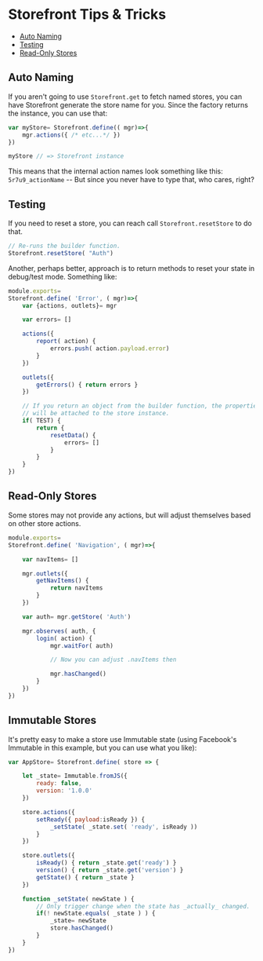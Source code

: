 # Storefront Tips & Tricks

<!-- toc -->

* [Auto Naming](#auto-naming)
* [Testing](#testing)
* [Read-Only Stores](#read-only-stores)

<!-- toc stop -->


## Auto Naming

If you aren't going to use `Storefront.get` to fetch named stores, you can have Storefront generate the store name for you. Since the factory returns the instance, you can use that:

```javascript
var myStore= Storefront.define(( mgr)=>{
    mgr.actions({ /* etc...*/ })
})

myStore // => Storefront instance
```

This means that the internal action names look something like this: `5r7u9_actionName` -- But since you never have to type that, who cares, right?

## Testing

If you need to reset a store, you can reach call `Storefront.resetStore` to do that.

```javascript
// Re-runs the builder function.
Storefront.resetStore( "Auth")
```

Another, perhaps better, approach is to return methods to reset your state in debug/test mode. Something like:

```javascript
module.exports=
Storefront.define( 'Error', ( mgr)=>{
    var {actions, outlets}= mgr

    var errors= []

    actions({
        report( action) {
            errors.push( action.payload.error)
        }
    })

    outlets({
        getErrors() { return errors }
    })

    // If you return an object from the builder function, the properties
    // will be attached to the store instance.
    if( TEST) {
        return {
            resetData() {
                errors= []
            }
        }
    }
})
```

## Read-Only Stores

Some stores may not provide any actions, but will adjust themselves based on other store actions.

```javascript
module.exports=
Storefront.define( 'Navigation', ( mgr)=>{

    var navItems= []

    mgr.outlets({
        getNavItems() {
            return navItems
        }
    })

    var auth= mgr.getStore( 'Auth')

    mgr.observes( auth, {
        login( action) {
            mgr.waitFor( auth)

            // Now you can adjust .navItems then

            mgr.hasChanged()
        }
    })
})
```

## Immutable Stores

It's pretty easy to make a store use Immutable state (using Facebook's Immutable in this example, but you can use what you like):

```javascript
var AppStore= Storefront.define( store => {

    let _state= Immutable.fromJS({
        ready: false,
        version: '1.0.0'
    })

    store.actions({
        setReady({ payload:isReady }) {
            _setState( _state.set( 'ready', isReady ))
        }
    })

    store.outlets({
        isReady() { return _state.get('ready') }
        version() { return _state.get('version') }
        getState() { return _state }
    })

    function _setState( newState ) {
        // Only trigger change when the state has _actually_ changed.
        if(! newState.equals( _state ) ) {
            _state= newState
            store.hasChanged()
        }
    }
})

